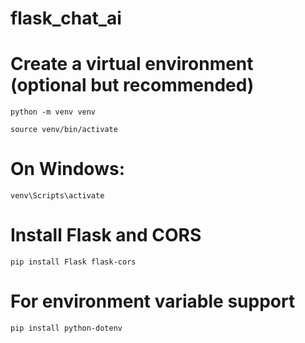 # flask_chat_ai
 
# Create a virtual environment (optional but recommended)
```
python -m venv venv
```

```
source venv/bin/activate
```

# On Windows: 
```
venv\Scripts\activate
```

# Install Flask and CORS
```
pip install Flask flask-cors
```

# For environment variable support
```
pip install python-dotenv
```